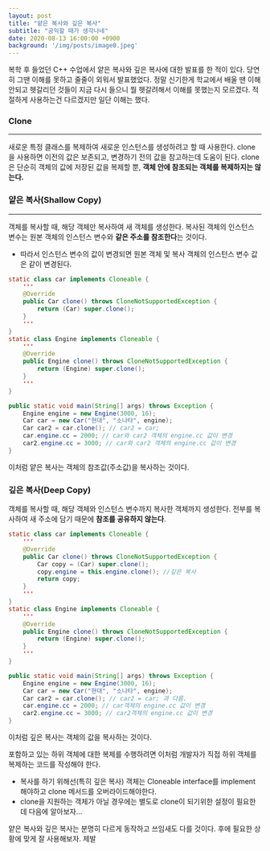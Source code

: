 ```yaml
---
layout: post
title: "얕은 복사와 깊은 복사"
subtitle: "공익할 때가 생각나네"
date: 2020-08-13 16:00:00 +0900
background: '/img/posts/image0.jpeg'
---
```


복학 후 들었던 C++ 수업에서 얕은 복사와 깊은 복사에 대한 발표를 한 적이 있다. 당연히 그땐 이해를 못하고  줄줄이 외워서 발표했었다. 정말 신기한게 학교에서 배울 땐 이해안되고 헷갈리던 것들이 지금 다시 들으니 뭘 헷갈려해서 이해를 못했는지 모르겠다. 적절하게 사용하는건 다르겠지만 일단 이해는 했다.


### Clone
---
새로운 특정 클래스를 복제하여 새로운 인스턴스를 생성하려고 할 때 사용한다. clone을 사용하면 이전의 값은 보존되고, 변경하기 전의 값을 참고하는데 도움이 된다. clone은 단순히 객체의 값에 저장된 값을 복제할 뿐, **객체 안에 참조되는 객체를 복제하지는 않는다.** 

### 얕은 복사(Shallow Copy)
---
객체를 복사할 때, 해당 객체만 복사하여 새 객체를 생성한다. 복사된 객체의 인스턴스 변수는 원본 객체의 인스턴스 변수와 **같은 주소를 참조한다**는 것이다.

- 따라서 인스턴스 변수의 값이 변경되면 원본 객체 및 복사 객체의 인스턴스 변수 값은 같이 변경된다.

```java
static class car implements Cloneable {
    '''
    @Override
    public Car clone() throws CloneNotSupportedException {
        return (Car) super.clone();
    }
    '''
}
static class Engine implements Cloneable {
    '''
    @Override
    public Engine clone() throws CloneNotSupportedException {
        return (Engine) super.clone();
    }
    '''
}

public static void main(String[] args) throws Exception {
    Engine engine = new Engine(3000, 16);
    Car car = new Car("현대", "소나타", engine);
    Car car2 = car.clone(); // car2 = car;
    car.engine.cc = 2000; // car와 car2 객체의 engine.cc 값이 변경
    car2.engine.cc = 3000; // car와 car2 객체의 engine.cc 값이 변경
}
```

이처럼 얕은 복사는 객체의 참조값(주소값)을 복사하는 것이다.

### 깊은 복사(Deep Copy)

객체를 복사할 때, 해당 객체와 인스턴스 변수까지 복사한 객체까지 생성한다. 전부를 복사하여 새 주소에 담기 때문에 **참조를 공유하지 않는다**.

```java
static class car implements Cloneable {
    '''
    @Override
    public Car clone() throws CloneNotSupportedException {
        Car copy = (Car) super.clone();
        copy.engine = this.engine.clone(); //깊은 복사
        return copy;
    }
    '''
}
static class Engine implements Cloneable {
    '''
    @Override
    public Engine clone() throws CloneNotSupportedException {
        return (Engine) super.clone();
    }
    '''
}

public static void main(String[] args) throws Exception {
    Engine engine = new Engine(3000, 16);
    Car car = new Car("현대", "소나타", engine);
    Car car2 = car.clone(); // car2 = car; 과 다름.
    car.engine.cc = 2000; // car객체의 engine.cc 값이 변경
    car2.engine.cc = 3000; // car2객체의 engine.cc 값이 변경
}
```

이처럼 깊은 복사는 객체의 값을 복사하는 것이다.

포함하고 있는 하위 객체에 대한 복제를 수행하려면 이처럼 개발자가 직접 하위 객체를 복제하는 코드를 작성해야 한다.

- 복사를 하기 위해선(특히 깊은 복사) 객체는 Cloneable interface를 implement해야하고 clone 메서드를 오버라이드해야한다.
- clone을 지원하는 객체가 아닐 경우에는 별도로 clone이 되기위한 설정이 필요한데 다음에 알아보자...

얕은 복사와 깊은 복사는 분명히 다르게 동작하고 쓰임새도 다를 것이다. 후에 필요한 상황에 맞게 잘 사용해보자. 제발 

